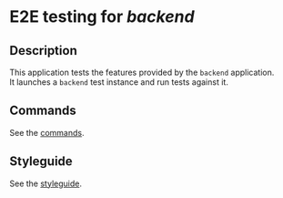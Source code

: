 # E2E testing for _backend_

## Description

This application tests the features provided by the `backend` application.  
It launches a `backend` test instance and run tests against it.

## Commands

See the [commands](./docs/commands.md).

## Styleguide

See the [styleguide](./docs/styleguide.md).
